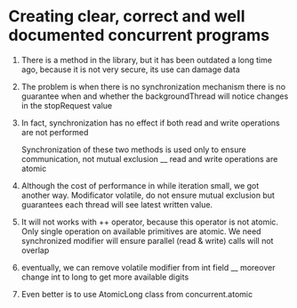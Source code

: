# Creating clear, correct and well documented concurrent programs
<ol>
    <li>
        <p>There is a method in the library, but it has been outdated a long time ago, because it is not very secure, its use can damage data</p>
    </li>
    <li>
        <p>The problem is when there is no synchronization mechanism there is no guarantee when and whether the backgroundThread will notice changes in the stopRequest value</p>
    </li>
    <li>
        <p>In fact, synchronization has no effect if both read and write operations are not performed</p>
        <p>Synchronization of these two methods is used only to ensure communication, not mutual exclusion __ read and write operations are atomic</p>
    </li>
    <li>
        <p>Although the cost of performance in while iteration small, we got another way. Modificator volatile, do not ensure mutual exclusion but guarantees each thread will see latest written value.</p>
    </li>
    <li>
        <p>It will not works with ++ operator, because this operator is not atomic. Only single operation on available primitives are atomic. We need synchronized modifier will ensure parallel (read & write) calls will not overlap</p>
    </li>
    <li>
        <p>eventually, we can remove volatile modifier from int field __ moreover change int to long to get more available digits</p>
    </li>
    <li>
        <p>Even better is to use AtomicLong class from concurrent.atomic</p>
    </li>
</ol>